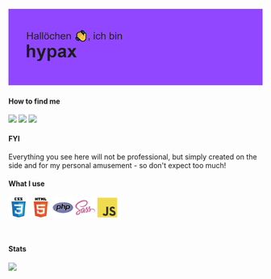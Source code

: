 ![header](https://github.com/hypaxx/hypaxx/blob/main/header.png?raw=true "header")
<br />
<h4 align="left">How to find me</h4>
<p><img src="https://img.shields.io/badge/@hypax-blue?style=for-the-badge&logo=discord&logoColor=fff" /> <a href="https://www.youtube.com/channel/UCLyVMVNEipmA_0HV-Yl7A4w"><img src="https://img.shields.io/badge/@itshypax-red?style=for-the-badge&logo=youtube&logoColor=fff" /></a> <a href="https://www.twitch.tv/itshypax"><img src="https://img.shields.io/badge/@itshypax-purple?style=for-the-badge&logo=twitch&logoColor=fff" /></a></p>

<h4 align="left">FYI</h4>
Everything you see here will not be professional, but simply created on the side and for my personal amusement - so don't expect too much!

<h4 align="left">What I use</h4>
<p align="left"> <a href="https://www.w3schools.com/css/" target="_blank" rel="noreferrer"><img src="https://raw.githubusercontent.com/devicons/devicon/master/icons/css3/css3-original-wordmark.svg" alt="css3" width="40" height="40"/></a> <a href="https://www.w3.org/html/" target="_blank" rel="noreferrer"><img src="https://raw.githubusercontent.com/devicons/devicon/master/icons/html5/html5-original-wordmark.svg" alt="html5" width="40" height="40"/></a> <a href="https://www.php.net" target="_blank" rel="noreferrer"><img src="https://raw.githubusercontent.com/devicons/devicon/master/icons/php/php-original.svg" alt="php" width="40" height="40"/></a> <a href="https://sass-lang.com" target="_blank" rel="noreferrer"> <img src="https://raw.githubusercontent.com/devicons/devicon/master/icons/sass/sass-original.svg" alt="sass" width="40" height="40"/></a> <a href="https://developer.mozilla.org/en-US/docs/Web/JavaScript" target="_blank" rel="noreferrer"><img src="https://raw.githubusercontent.com/devicons/devicon/master/icons/javascript/javascript-original.svg" alt="javascript" width="40" height="40"/></a></p>
<br />
<h4 align="left">Stats</h4>
<picture>
  <source
    srcset="https://github-readme-stats.vercel.app/api?username=itshypax&show_icons=true&theme=transparent&title_color=9147ff&text_color=fff&icon_color=9147ff&hide_border"
    media="(prefers-color-scheme: dark)"
  />
  <source
    srcset="https://github-readme-stats.vercel.app/api?username=itshypax&show_icons=true&theme=dark&title_color=9147ff&text_color=fff&icon_color=9147ff"
    media="(prefers-color-scheme: light), (prefers-color-scheme: no-preference)"
  />
  <img src="https://github-readme-stats.vercel.app/api?username=itshypax&show_icons=true&theme=transparent&title_color=9147ff&text_color=fff&icon_color=9147ff&hide_border" />
</picture>
